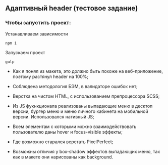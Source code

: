 ## Адаптивный header (тестовое задание)

### Чтобы запустить проект:

Устанавливаем зависимости

~~~
npm i
~~~

Запускаем проект

~~~
gulp
~~~

- Как я понял из макета, это должно быть похоже на веб-приложение, поэтому растянул header на 100%;

- Соблюдена методология БЭМ, в валидаторе ошибок нет;

- Верстка на чистом HTML, с использованием препроцессора SCSS;

- Из JS фукнкционала реализованы выпадающие меню в десктоп версии, бургер меню и меню личного кабинета на мобильной версии. Использовался нативный JS;

- Всем элементам с которыми можно взаимодействовать пользователю даны hover и focus-visible эффекты;

- Где возможно старался верстать PixelPerfect;

- Возможны отличия у box-shadow эффектов выпадающих меню, так как в макете они нарисованы как background.
